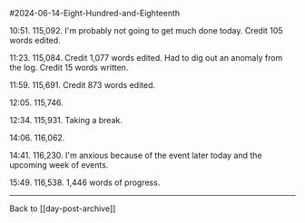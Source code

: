 #2024-06-14-Eight-Hundred-and-Eighteenth

10:51.  115,092.  I'm probably not going to get much done today.  Credit 105 words edited.

11:23.  115,084.  Credit 1,077 words edited.  Had to dig out an anomaly from the log.  Credit 15 words written.

11:59.  115,691.  Credit 873 words edited.

12:05.  115,746.

12:34.  115,931.  Taking a break.

14:06.  116,062.

14:41.  116,230.  I'm anxious because of the event later today and the upcoming week of events.

15:49.  116,538.  1,446 words of progress.

---
Back to [[day-post-archive]]